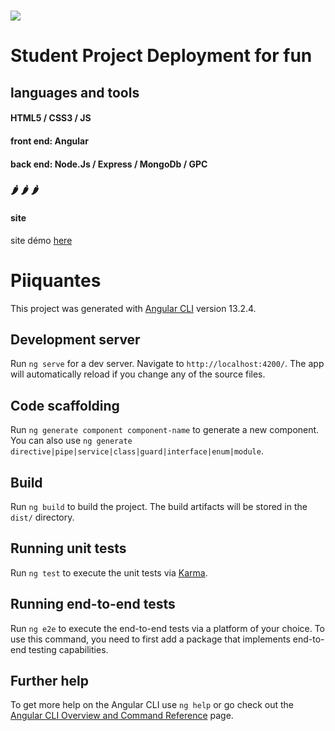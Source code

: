 #  ![](https://user.oc-static.com/upload/2021/07/29/16275605596354_PiiquanteLogo.png)
# Student Project Deployment for fun

## languages and tools

#### HTML5 / CSS3 / JS
#### front end: Angular
#### back end: Node.Js / Express / MongoDb / GPC

   ###    🌶️ 🌶️ 🌶️   ###

#### site    
site démo [here](https://janoujan.github.io/PiiquantesFront/login)


# Piiquantes

This project was generated with [Angular CLI](https://github.com/angular/angular-cli) version 13.2.4.

## Development server

Run `ng serve` for a dev server. Navigate to `http://localhost:4200/`. The app will automatically reload if you change any of the source files.

## Code scaffolding

Run `ng generate component component-name` to generate a new component. You can also use `ng generate directive|pipe|service|class|guard|interface|enum|module`.

## Build

Run `ng build` to build the project. The build artifacts will be stored in the `dist/` directory.

## Running unit tests

Run `ng test` to execute the unit tests via [Karma](https://karma-runner.github.io).

## Running end-to-end tests

Run `ng e2e` to execute the end-to-end tests via a platform of your choice. To use this command, you need to first add a package that implements end-to-end testing capabilities.

## Further help

To get more help on the Angular CLI use `ng help` or go check out the [Angular CLI Overview and Command Reference](https://angular.io/cli) page.
